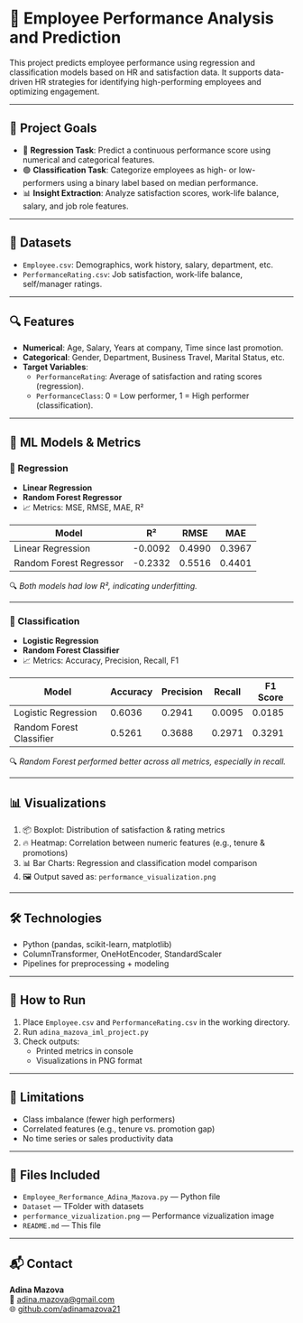 # 🧠 Employee Performance Analysis and Prediction

This project predicts employee performance using regression and classification models based on HR and satisfaction data. It supports data-driven HR strategies for identifying high-performing employees and optimizing engagement.

---

## 🎯 Project Goals

- 🔢 **Regression Task**: Predict a continuous performance score using numerical and categorical features.
- 🟢 **Classification Task**: Categorize employees as high- or low-performers using a binary label based on median performance.
- 📊 **Insight Extraction**: Analyze satisfaction scores, work-life balance, salary, and job role features.

---

## 📂 Datasets

- `Employee.csv`: Demographics, work history, salary, department, etc.
- `PerformanceRating.csv`: Job satisfaction, work-life balance, self/manager ratings.

---

## 🔍 Features

- **Numerical**: Age, Salary, Years at company, Time since last promotion.
- **Categorical**: Gender, Department, Business Travel, Marital Status, etc.
- **Target Variables**:
  - `PerformanceRating`: Average of satisfaction and rating scores (regression).
  - `PerformanceClass`: 0 = Low performer, 1 = High performer (classification).

---

## 🧠 ML Models & Metrics

### 🔹 Regression
- **Linear Regression**
- **Random Forest Regressor**
- 📈 Metrics: MSE, RMSE, MAE, R²

| Model                  | R²    | RMSE   | MAE    |
|------------------------|-------|--------|--------|
| Linear Regression      | -0.0092 | 0.4990 | 0.3967 |
| Random Forest Regressor | -0.2332 | 0.5516 | 0.4401 |

🔍 *Both models had low R², indicating underfitting.*

---

### 🔸 Classification
- **Logistic Regression**
- **Random Forest Classifier**
- 📈 Metrics: Accuracy, Precision, Recall, F1

| Model                  | Accuracy | Precision | Recall | F1 Score |
|------------------------|----------|-----------|--------|----------|
| Logistic Regression    | 0.6036   | 0.2941    | 0.0095 | 0.0185   |
| Random Forest Classifier | 0.5261   | 0.3688    | 0.2971 | 0.3291   |

🔍 *Random Forest performed better across all metrics, especially in recall.*

---

## 📊 Visualizations

1. 📦 Boxplot: Distribution of satisfaction & rating metrics  
2. 🔥 Heatmap: Correlation between numeric features (e.g., tenure & promotions)  
3. 📊 Bar Charts: Regression and classification model comparison  
4. 🖼 Output saved as: `performance_visualization.png`

---

## 🛠 Technologies

- Python (pandas, scikit-learn, matplotlib)
- ColumnTransformer, OneHotEncoder, StandardScaler
- Pipelines for preprocessing + modeling

---

## 🚀 How to Run

1. Place `Employee.csv` and `PerformanceRating.csv` in the working directory.
2. Run `adina_mazova_iml_project.py`
3. Check outputs:
   - Printed metrics in console
   - Visualizations in PNG format

---

## 📌 Limitations

- Class imbalance (fewer high performers)
- Correlated features (e.g., tenure vs. promotion gap)
- No time series or sales productivity data

---

## 📎 Files Included

- `Employee_Rerformance_Adina_Mazova.py` — Python file
- `Dataset` — TFolder with datasets
- `performance_vizualization.png` — Performance vizualization image
- `README.md` — This file

---

## 📬 Contact

**Adina Mazova**  
📧 [adina.mazova@gmail.com](mailto:adina.mazova@gmail.com)  
🌐 [github.com/adinamazova21](https://github.com/adinamazova21)

